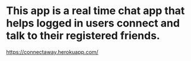 # This app is a real time chat app that helps logged in users connect and talk to their registered friends.

https://connectaway.herokuapp.com/

